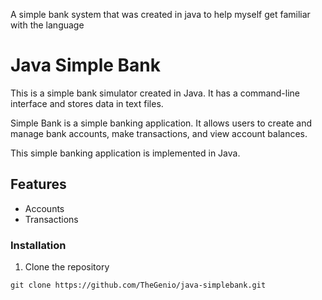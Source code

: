 A simple bank system that was created in java to help myself get familiar with the language




# Java Simple Bank

This is a simple bank simulator created in Java. It has a command-line interface
and stores data in text files.

Simple Bank is a simple banking application. It allows users to create and manage bank accounts, make transactions, and view account balances.


This simple banking application is implemented in Java.

## Features

- Accounts
- Transactions


### Installation

1. Clone the repository

```
git clone https://github.com/TheGenio/java-simplebank.git
```
